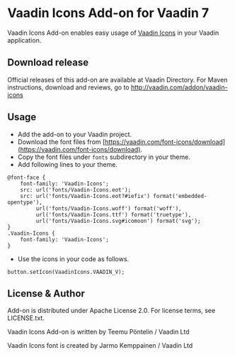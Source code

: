 # Vaadin Icons Add-on for Vaadin 7

Vaadin Icons Add-on enables easy usage of [Vaadin Icons](https://vaadin.com/font-icons) in your Vaadin application.

## Download release

Official releases of this add-on are available at Vaadin Directory. For Maven instructions, download and reviews, go to http://vaadin.com/addon/vaadin-icons

## Usage

* Add the add-on to your Vaadin project.
* Download the font files from [https://vaadin.com/font-icons/download](https://vaadin.com/font-icons/download).
* Copy the font files under `fonts` subdirectory in your theme.
* Add following lines to your theme.
```
@font-face {
    font-family: 'Vaadin-Icons';
    src: url('fonts/Vaadin-Icons.eot');
    src: url('fonts/Vaadin-Icons.eot?#iefix') format('embedded-opentype'),
         url('fonts/Vaadin-Icons.woff') format('woff'),
         url('fonts/Vaadin-Icons.ttf') format('truetype'),
         url('fonts/Vaadin-Icons.svg#icomoon') format('svg');
}
.Vaadin-Icons {
	font-family: 'Vaadin-Icons';
}
```
* Use the icons in your code as follows.
```
button.setIcon(VaadinIcons.VAADIN_V);
```


## License & Author

Add-on is distributed under Apache License 2.0. For license terms, see LICENSE.txt.

Vaadin Icons Add-on is written by Teemu Pöntelin / Vaadin Ltd

Vaadin Icons font is created by Jarmo Kemppainen / Vaadin Ltd
